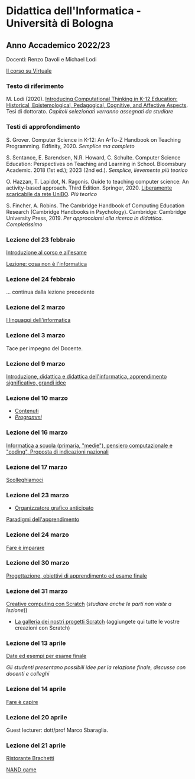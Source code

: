 # Didattica dell'Informatica - Università di Bologna

## Anno Accademico 2022/23

Docenti: Renzo Davoli e Michael Lodi

[Il corso su Virtuale](https://virtuale.unibo.it/course/view.php?id=35772)

### Testo di riferimento

M. Lodi (2020). [Introducing Computational Thinking in K-12 Education: Historical, Epistemological, Pedagogical, Cognitive, and Affective Aspects](http://amsdottorato.unibo.it/9188/1/Tesi_Dottorato_Lodi.pdf). Tesi di dottorato. *Capitoli selezionati verranno assegnati da studiare*

### Testi di approfondimento

S. Grover. Computer Science in K-12: An A-To-Z Handbook on Teaching Programming. Edfinity, 2020. *Semplice ma completo*

S. Sentance, E. Barendsen, N.R. Howard, C. Schulte. Computer Science Education: Perspectives on Teaching and Learning in School. Bloomsbury Academic. 2018 (1st ed.); 2023 (2nd ed.). *Semplice, lievemente più teorico*

O. Hazzan, T. Lapidot, N. Ragonis. Guide to teaching computer science: An activity-based approach. Third Edition. Springer, 2020. [Liberamente scaricabile da rete UniBO](https://link.springer.com/book/10.1007/978-3-030-39360-1). *Più teorico*

S. Fincher, A. Robins. The Cambridge Handbook of Computing Education Research (Cambridge Handbooks in Psychology). Cambridge: Cambridge University Press, 2019. *Per approcciarsi alla ricerca in didattica. Completissimo*

### Lezione del 23 febbraio

[Introduzione al corso e all'esame](http://www.cs.unibo.it/~renzo/csed23/intro23.pdf)

[Lezione: cosa non è l'informatica](http://www.cs.unibo.it/~renzo/csed23/noinfo.pdf)

### Lezione del 24 febbraio

... continua dalla lezione precedente

### Lezione del 2 marzo

[I linguaggi dell'informatica](http://www.cs.unibo.it/~renzo/csed23/linguaggi.pdf)

### Lezione del 3 marzo

Tace per impegno del Docente.

### Lezione del 9 marzo

[Introduzione, didattica e didattica dell'informatica, apprendimento significativo, grandi idee](https://www.cs.unibo.it/~michael.lodi2/csed2023/intro.pdf)

### Lezione del 10 marzo

* [Contenuti](pages/contenuti.md)
* [_Programmi_](pages/programmi.md)

### Lezione del 16 marzo

[Informatica a scuola (primaria, "medie"), pensiero computazionale e "coding", Proposta di indicazioni nazionali](https://www.cs.unibo.it/~michael.lodi2/csed2023/coding.pdf)

### Lezione del 17 marzo

[Scolleghiamoci](http://www.cs.unibo.it/~renzo/csed23/scolleghiamoci.pdf)

### Lezione del 23 marzo

* [Organizzatore grafico anticipato](https://www.cs.unibo.it/~michael.lodi2/csed2023/OrganizzatoreParadigmi.pdf)

[Paradigmi dell'apprendimento](https://www.cs.unibo.it/~michael.lodi2/csed2023/paradigmi.pdf)

### Lezione del 24 marzo

[Fare è imparare](http://www.cs.unibo.it/~renzo/csed23/fare.pdf)

### Lezione del 30 marzo

[Progettazione, obiettivi di apprendimento ed esame finale](https://www.cs.unibo.it/~michael.lodi2/csed2023/esame.pdf)

### Lezione del 31 marzo

[Creative computing con Scratch](https://www.cs.unibo.it/~michael.lodi2/csed2023/scratch.pdf) (*studiare anche le parti non viste a lezione*))

* [La galleria dei nostri progetti Scratch](https://scratch.mit.edu/studios/33117812/) (aggiungete qui tutte le vostre creazioni con Scratch)

### Lezione del 13 aprile

[Date ed esempi per esame finale](https://www.cs.unibo.it/~michael.lodi2/csed2023/dateesempi.pdf)

*Gli studenti presentano possibili idee per la relazione finale, discusse con docenti e colleghi*

### Lezione del 14 aprile

[Fare è capire](http://www.cs.unibo.it/~renzo/csed23/farecapire.pdf)

### Lezione del 20 aprile

Guest lecturer: dott/prof Marco Sbaraglia.

### Lezione del 21 aprile

[Ristorante Brachetti](esempi/ristorante.pdf)

[NAND game](https://nandgame.com/)

[comment]: # (*Una versione **ridotta** delle slide di oggi è scaricabile* qui. *Dopo la lezione, verrà rimossa e pubblicata la versione contenente anche attività, problemi e soluzioni.*)

[comment]: # (  )

